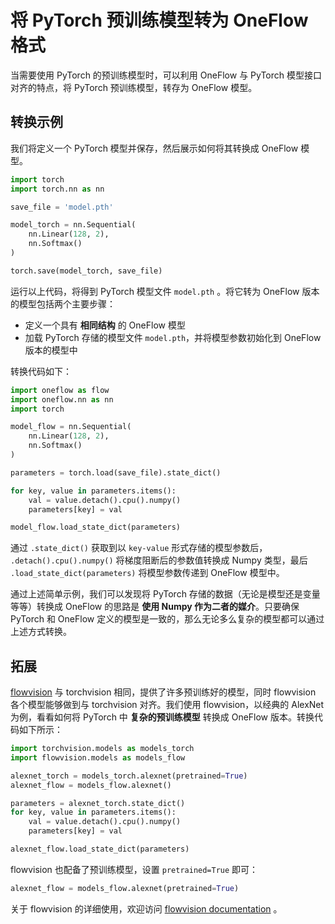 # 将 PyTorch 预训练模型转为 OneFlow 格式

当需要使用 PyTorch 的预训练模型时，可以利用 OneFlow 与 PyTorch 模型接口对齐的特点，将 PyTorch 预训练模型，转存为 OneFlow 模型。


## 转换示例

我们将定义一个 PyTorch 模型并保存，然后展示如何将其转换成 OneFlow 模型。

```python
import torch
import torch.nn as nn

save_file = 'model.pth'

model_torch = nn.Sequential(
    nn.Linear(128, 2), 
    nn.Softmax()
)

torch.save(model_torch, save_file)
```

运行以上代码，将得到 PyTorch 模型文件 `model.pth` 。将它转为 OneFlow 版本的模型包括两个主要步骤：

- 定义一个具有 **相同结构** 的 OneFlow 模型
- 加载 PyTorch 存储的模型文件 `model.pth`，并将模型参数初始化到 OneFlow 版本的模型中

转换代码如下：

```python
import oneflow as flow
import oneflow.nn as nn
import torch

model_flow = nn.Sequential(
    nn.Linear(128, 2), 
    nn.Softmax()
)

parameters = torch.load(save_file).state_dict()

for key, value in parameters.items():
    val = value.detach().cpu().numpy()
    parameters[key] = val

model_flow.load_state_dict(parameters)
```

通过 `.state_dict()` 获取到以 `key-value` 形式存储的模型参数后， `.detach().cpu().numpy()` 将梯度阻断后的参数值转换成 Numpy 类型，最后 `.load_state_dict(parameters)` 将模型参数传递到 OneFlow 模型中。

通过上述简单示例，我们可以发现将 PyTorch 存储的数据（无论是模型还是变量等等）转换成 OneFlow 的思路是 **使用 Numpy 作为二者的媒介**。只要确保 PyTorch 和 OneFlow 定义的模型是一致的，那么无论多么复杂的模型都可以通过上述方式转换。


## 拓展

[flowvision](https://github.com/Oneflow-Inc/vision) 与 torchvision 相同，提供了许多预训练好的模型，同时 flowvision 各个模型能够做到与 torchvision 对齐。我们使用 flowvision，以经典的 AlexNet 为例，看看如何将 PyTorch 中 **复杂的预训练模型** 转换成 OneFlow 版本。转换代码如下所示：

```python
import torchvision.models as models_torch
import flowvision.models as models_flow

alexnet_torch = models_torch.alexnet(pretrained=True)
alexnet_flow = models_flow.alexnet()

parameters = alexnet_torch.state_dict()
for key, value in parameters.items():
    val = value.detach().cpu().numpy()
    parameters[key] = val

alexnet_flow.load_state_dict(parameters)
```

flowvision 也配备了预训练模型，设置 `pretrained=True` 即可：

```python
alexnet_flow = models_flow.alexnet(pretrained=True)
```

关于 flowvision 的详细使用，欢迎访问 [flowvision documentation](https://flowvision.readthedocs.io/en/latest/index.html) 。



